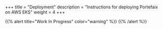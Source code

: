 +++
title = "Deployment"
description = "Instructions for deploying Portefaix on AWS EKS"
weight = 4
+++

{{% alert title="Work In Progress" color="warning" %}}
{{% /alert %}}

